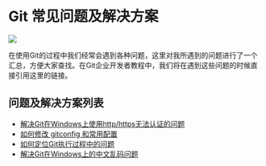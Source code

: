 # Git 常见问题及解决方案

![](images/faq-title.png)

在使用Git的过程中我们经常会遇到各种问题，这里对我所遇到的问题进行了一个汇总，方便大家查找。在Git企业开发者教程中，我们将在遇到这些问题的时候直接引用这里的链接。

## 问题及解决方案列表

* [解决Git在Windows上使用http/https无法认证的问题](01-git-on-windows-issues/index.md)
* [如何修改 gitconfig 和常用配置](02-gitconfig/index.md)
* [如何定位Git执行过程中的问题](03-debugging-git/index.md)
* [解决Git在Windows上的中文乱码问题](04-git-language-windows/index.md)